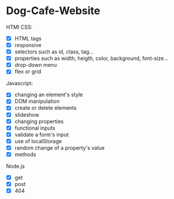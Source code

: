 # Dog-Cafe-Website

  HTMl CSS:
   - [x] HTML tags
   - [x] responsive
   - [x] selectors such as id, class, tag...
   - [x] properties such as width, heigth, color, background, font-size...
   - [x] drop-down menu
   - [x] flex or grid
    
   Javascript:
   - [x] changing an element's style
   - [x] DOM manipulation
   - [x] create or delete elements
   - [x] slideshow
   - [x] changing properties
   - [x] functional inputs
   - [x] validate a form's input
   - [x] use of localStorage
   - [x] random change of a property's value
   - [x] methods
    
   Node.js
   - [x] get
   - [x] post
   - [x] 404
